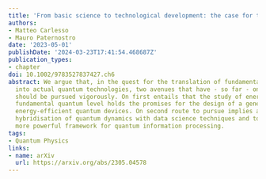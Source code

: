 ```yaml
---
title: 'From basic science to technological development: the case for two avenues'
authors:
- Matteo Carlesso
- Mauro Paternostro
date: '2023-05-01'
publishDate: '2024-03-23T17:41:54.468687Z'
publication_types:
- chapter
doi: 10.1002/9783527837427.ch6
abstract: We argue that, in the quest for the translation of fundamental research
  into actual quantum technologies, two avenues that have - so far - only partly explored
  should be pursued vigorously. On first entails that the study of energetics at the
  fundamental quantum level holds the promises for the design of a generation of more
  energy-efficient quantum devices. On second route to pursue implies a more structural
  hybridisation of quantum dynamics with data science techniques and tools, for a
  more powerful framework for quantum information processing.
tags:
- Quantum Physics
links:
- name: arXiv
  url: https://arxiv.org/abs/2305.04578
---
```

